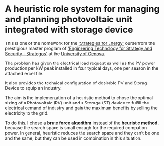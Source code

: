 <h1>A heuristic role system for managing and planning photovoltaic unit integrated with storage device</h1>
<p>This is one of the homework for the <a href='http://www.itim.unige.it/cs/strategos/edu/strategos_course_strategy_for_energy.pdf'>'Strategies for Energy'</a> ourse from the prestigious master program of <a href='http://www.itim.unige.it/cs/strategos/'>'Engineering Technology for Strategy and Security - Strategos'</a> at the <a href='https://unige.it/en'>University of Genova</a>.</p>
<p>The problem has given the electrical load request as well as the PV power production per kW peak installed in four typical days, one per season in the attached excel file.</p>
<p>It also provides the technical configuration of desirable PV and Storag Device to equip an industry.</p>
<p>The aim is the implementation of a heuristic method to chose the optimal sizing of a Photovoltaic (PV) unit and a Storage (ST) device to fulfill the electrical demand of industry and gain the maximum benefits by selling the electricity to the grid.</p>
<p>To do this, I chose a <b>brute force algorithm</b> instead of the <b>heuristic method</b>, becuase the search space is small enough for the required compution power.
In general, heuristic reduces the search space and they can’t be one and the same, but they can be used in combination in this situation.</p>
